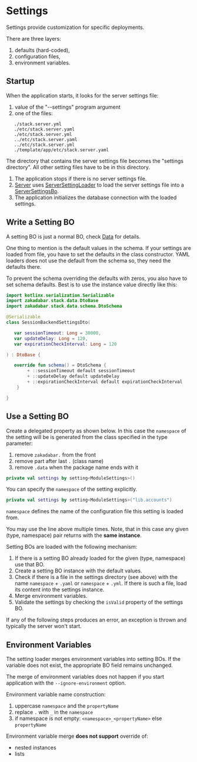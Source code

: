 # Settings

Settings provide customization for specific deployments.

There are three layers:

1. defaults (hard-coded),
1. configuration files,
1. environment variables.

## Startup

When the application starts, it looks for the server settings file:

1. value of the "--settings" program argument
2. one of the files:

```
   ./stack.server.yml
   ./etc/stack.server.yaml
   ./etc/stack.server.yml
   ../etc/stack.server.yaml
   ../etc/stack.server.yml
   ./template/app/etc/stack.server.yaml
```

The directory that contains the server settings file becomes the
"settings directory". All other setting files have to be in this directory.

1. The application stops if there is no server settings file.
1. [Server](/core/core/src/jvmMain/kotlin/zakadabar/core/server/Server.kt) uses 
   [ServerSettingLoader](/core/core/src/jvmMain/kotlin/zakadabar/core/server/ServerSettingLoader.kt) 
   to load the server settings file into a
   [ServerSettingsBo](/core/core/src/commonMain/kotlin/zakadabar/core/server/ServerSettingsBo.kt).
1. The application initializes the database connection with the loaded settings.

## Write a Setting BO

A setting BO is just a normal BO, check [Data](../common/Data.md) for details.

One thing to mention is the default values in the schema. If your settings are loaded from file, you have to set the defaults in the class constructor. YAML loaders does not use the default from the
schema so, they need the defaults there.

To prevent the schema overriding the defaults with zeros, you also have to set schema defaults. Best is to use the instance value directly like this:

```kotlin
import kotlinx.serialization.Serializable
import zakadabar.stack.data.DtoBase
import zakadabar.stack.data.schema.DtoSchema

@Serializable
class SessionBackendSettingsDto(

   var sessionTimeout: Long = 30000,
   var updateDelay: Long = 120,
   var expirationCheckInterval: Long = 120

) : DtoBase {

   override fun schema() = DtoSchema {
        + ::sessionTimeout default sessionTimeout
        + ::updateDelay default updateDelay
        + ::expirationCheckInterval default expirationCheckInterval
    }

}
```

## Use a Setting BO

Create a delegated property as shown below. In this case the `namespace` of the
setting will be is generated from the class specified in the type parameter:

1. remove `zakadabar.` from the front
1. remove part after last `.` (class name)
1. remove `.data` when the package name ends with it


```kotlin
private val settings by setting<ModuleSettings>()
```

You can specify the `namespace` of the setting explicitly.

```kotlin
private val settings by setting<ModuleSettings>("lib.accounts")
```

`namespace` defines the name of the configuration file this setting is loaded from.

You may use the line above multiple times. Note, that in this case any given (type, namespace)
pair returns with the **same instance**.

Setting BOs are loaded with the following mechanism:

1. If there is a setting BO already loaded for the given (type, namespace) use that BO.
1. Create a setting BO instance with the default values.
1. Check if there is a file in the settings directory (see above) with the name `namespace` + `.yaml` or
   `namespace` + `.yml`. If there is such a file, load its content into the settings instance.
1. Merge environment variables.   
1. Validate the settings by checking the `isValid` property of the settings BO.

If any of the following steps produces an error, an exception is thrown and typically the server won't start.

## Environment Variables

The setting loader merges environment variables into setting BOs. If the variable
does not exist, the appropriate BO field remains unchanged.

The merge of environment variables does not happen if you start application with 
the `--ignore-environment` option.

Environment variable name construction:

1. uppercase `namespace` and the `propertyName`
1. replace `.` with `_` in the `namespace`
1. if namespace is not empty: `<namespace>_<propertyName>` else `propertyName`

Environment variable merge **does not support** override of:

- nested instances
- lists
